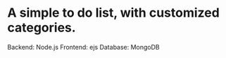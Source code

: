# A simple to do list, with customized categories.

Backend: Node.js
Frontend: ejs
Database: MongoDB
